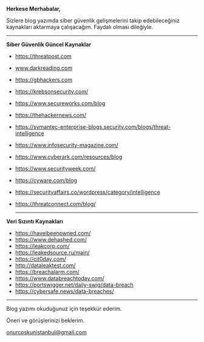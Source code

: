 **Herkese Merhabalar,**

Sizlere blog yazımda siber güvenlik gelişmelerini takip edebileceğiniz kaynakları aktarmaya çalışacağım. Faydalı olması dileğiyle.

<hr>

**Siber Güvenlik Güncel Kaynaklar**

- https://threatpost.com
- www.darkreading.com
- https://gbhackers.com
- https://krebsonsecurity.com/
- https://www.secureworks.com/blog
- https://thehackernews.com/
- https://symantec-enterprise-blogs.security.com/blogs/threat-intelligence
- https://www.infosecurity-magazine.com/
- https://www.cyberark.com/resources/blog
- https://www.securityweek.com/
- https://cyware.com/blog
- https://securityaffairs.co/wordpress/category/intelligence
- https://threatconnect.com/blog/

  <hr>

**Veri Sızıntı Kaynakları**

- https://haveibeenpwned.com/
- https://www.dehashed.com/
- https://leakcorp.com/
- https://leakedsource.ru/main/
- https://cit0day.com/
- http://dataleaktest.com/
- https://breachalarm.com/
- https://www.databreachtoday.com/
- https://portswigger.net/daily-swig/data-breach
- https://cybersafe.news/data-breaches/

<hr>

Blog yazımı okuduğunuz için teşekkür ederim.

Öneri ve görüşlerinizi beklerim.

[onurcoskunistanbul@gmail.com](mailto:onurcoskunistanbul@gmail.com)

